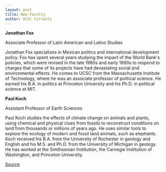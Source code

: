 ```yaml
---
layout: post
title: New Faculty
author: UCSC Currents
---
```


**Jonathan Fox**

Associate Professor of Latin American and Latino Studies  

Jonathan Fox specializes in Mexican politics and international development policy. Fox has spent several years studying the impact of the World Bank's policies, which were revised in the late 1980s and early 1990s to respond to charges that some of its projects have had devastating social and environmental effects. He comes to UCSC from the Massachusetts Institute of Technology, where he was an associate professor of political science. He earned his B.A. in politics at Princeton University and his Ph.D. in political science at MIT.

**Paul Koch**  

Assistant Professor of Earth Sciences  

Paul Koch studies the effects of climate change on animals and plants, using chemical and physical clues from fossils to reconstruct conditions on land from thousands or millions of years ago. He uses similar tools to explore the ecology of modern and fossil land animals, such as elephants. Koch received his B.A. from the University of Rochester in geology and English and his M.S. and Ph.D. from the University of Michigan in geology. He has worked at the Smithsonian Institution, the Carnegie Institution of Washington, and Princeton University.  

[Source](http://www1.ucsc.edu/oncampus/currents/96-12-09/newfac.htm "Permalink to New Faculty: Fox/Koch: 12-9-96")
